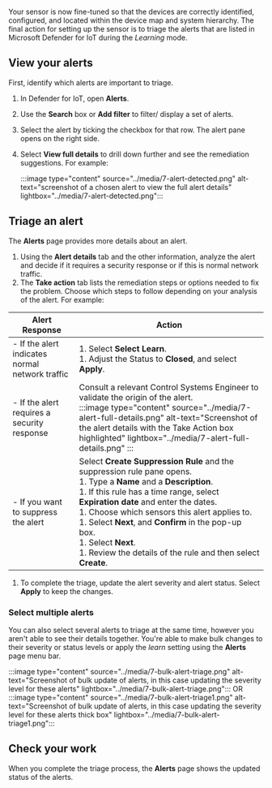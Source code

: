 Your sensor is now fine-tuned so that the devices are correctly identified, configured, and located within the device map and system hierarchy. The final action for setting up the sensor is to triage the alerts that are listed in Microsoft Defender for IoT during the *Learning* mode.

## View your alerts

First, identify which alerts are important to triage.

1. In Defender for IoT, open **Alerts**.
1. Use the **Search** box or **Add filter** to filter/ display a set of alerts.
1. Select the alert by ticking the checkbox for that row. The alert pane opens on the right side.
1. Select **View full details** to drill down further and see the remediation suggestions. For example:

    :::image type="content" source="../media/7-alert-detected.png" alt-text="screenshot of a chosen alert to view the full alert details" lightbox="../media/7-alert-detected.png":::

## Triage an alert

The **Alerts** page provides more details about an alert.

1. Using the **Alert details** tab and the other information, analyze the alert and decide if it requires a security response or if this is normal network traffic.
1. The **Take action** tab lists the remediation steps or options needed to fix the problem. Choose which steps to follow depending on your analysis of the alert.
    For example:

| Alert Response |  Action |
|---|---|
| - If the alert indicates normal network traffic |  1. Select **Select Learn**.<br> 1. Adjust the Status to **Closed**, and select **Apply**.|
| - If the alert requires a security response | Consult a relevant Control Systems Engineer to validate the origin of the alert.<br>        :::image type="content" source="../media/7-alert-full-details.png" alt-text="Screenshot of the alert details with the Take Action box highlighted" lightbox="../media/7-alert-full-details.png" :::|
| - If you want to suppress the alert| Select **Create Suppression Rule** and the suppression rule pane opens.<br>1. Type a **Name** and a **Description**.<br>1. If this rule has a time range, select **Expiration date** and enter the dates.<br>1. Choose which sensors this alert applies to.<br>1. Select **Next**, and **Confirm** in the pop-up box.<br>1. Select **Next**.<br>1. Review the details of the rule and then select **Create**.|

1. To complete the triage, update the alert severity and alert status. Select **Apply** to keep the changes.

### Select multiple alerts

You can also select several alerts to triage at the same time, however you aren't able to see their details together. You're able to make bulk changes to their severity or status levels or apply the *learn* setting using the **Alerts** page menu bar. <!-- highlight in image below -->

:::image type="content" source="../media/7-bulk-alert-triage.png" alt-text="Screenshot of bulk update of alerts, in this case updating the severity level for these alerts" lightbox="../media/7-bulk-alert-triage.png":::
OR
:::image type="content" source="../media/7-bulk-alert-triage1.png" alt-text="Screenshot of bulk update of alerts, in this case updating the severity level for these alerts thick box" lightbox="../media/7-bulk-alert-triage1.png":::

## Check your work

When you complete the triage process, the **Alerts** page shows the updated status of the alerts.
